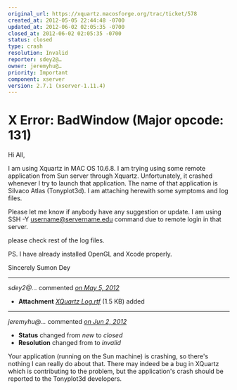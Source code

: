 ```yaml
---
original_url: https://xquartz.macosforge.org/trac/ticket/578
created_at: 2012-05-05 22:44:48 -0700
updated_at: 2012-06-02 02:05:35 -0700
closed_at: 2012-06-02 02:05:35 -0700
status: closed
type: crash
resolution: Invalid
reporter: sdey2@…
owner: jeremyhu@…
priority: Important
component: xserver
version: 2.7.1 (xserver-1.11.4)
---
```


X Error: BadWindow (Major opcode: 131)
======================================


Hi All,

I am using Xquartz in MAC OS 10.6.8. I am trying using some remote application from Sun server through Xquartz. Unfortunately, it crashed whenever I try to launch that application. The name of that application is Silvaco Atlas (Tonyplot3d). I am attaching herewith some symptoms and log files.

Please let me know if anybody have any suggestion or update. I am using SSH -Y <username@servername.edu> command due to remote login in that server.

please check rest of the log files.

PS. I have already installed OpenGL and Xcode properly.

Sincerely
Sumon Dey



---

*sdey2@…* commented *[on May 5, 2012](https://xquartz.macosforge.org/trac/attachment/ticket/578/XQuartz%20Log.rtf "May 5, 2012 at 10:45 PM PDT")*

-   **Attachment** *[XQuartz Log.rtf](../attachment/ticket/578/XQuartz%20Log.rtf)* (1.5 KB) added



---

*jeremyhu@…* commented *[on Jun 2, 2012](https://xquartz.macosforge.org/trac/ticket/578#comment:1 "June 2, 2012 at 2:05 AM PDT")*

-   **Status** changed from *new* to *closed*
-   **Resolution** changed from to *invalid*

Your application (running on the Sun machine) is crashing, so there's nothing I can really do about that. There may indeed be a bug in XQuartz which is contributing to the problem, but the application's crash should be reported to the Tonyplot3d developers.



